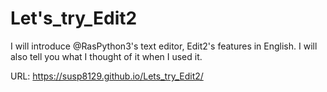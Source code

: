 # Let's_try_Edit2

I will introduce @RasPython3's text editor, Edit2's features in English.
I will also tell you what I thought of it when I used it.

URL: https://susp8129.github.io/Lets_try_Edit2/
